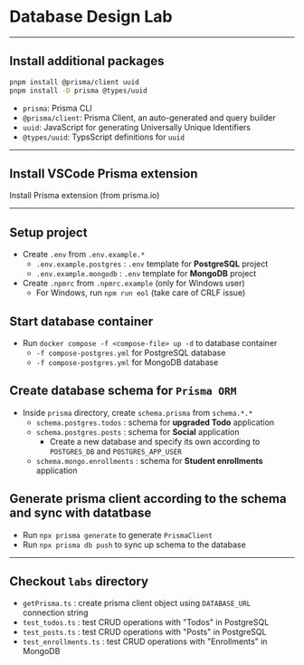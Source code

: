 # Database Design Lab

---

## Install additional packages

```bash
pnpm install @prisma/client uuid
pnpm install -D prisma @types/uuid
```

- `prisma`: Prisma CLI
- `@prisma/client`: Prisma Client, an auto-generated and query builder
- `uuid`: JavaScript for generating Universally Unique Identifiers
- `@types/uuid`: TypsScript definitions for `uuid`

---

## Install VSCode Prisma extension

Install Prisma extension (from prisma.io)

---

## Setup project

- Create `.env` from `.env.example.*`
  - `.env.example.postgres` : `.env` template for **PostgreSQL** project
  - `.env.example.mongodb` : `.env` template for **MongoDB** project
- Create `.npmrc` from `.npmrc.example` (only for Windows user)
  - For Windows, run `npm run eol` (take care of CRLF issue)

## Start database container

- Run `docker compose -f <compose-file> up -d` to database container
  - `-f compose-postgres.yml` for PostgreSQL database
  - `-f compose-postgres.yml` for MongoDB database

## Create database schema for `Prisma ORM`

- Inside `prisma` directory, create `schema.prisma` from `schema.*.*`
  - `schema.postgres.todos` : schema for **upgraded Todo** application
  - `schema.postgres.posts` : schema for **Social** application
    - Create a new database and specify its own according to `POSTGRES_DB` and `POSTGRES_APP_USER`
  - `schema.mongo.enrollments` : schema for **Student enrollments** application

## Generate prisma client according to the schema and sync with datatbase

- Run `npx prisma generate` to generate `PrismaClient`
- Run `npx prisma db push` to sync up schema to the database

---

## Checkout `labs` directory

- `getPrisma.ts` : create prisma client object using `DATABASE_URL` connection string
- `test_todos.ts` : test CRUD operations with "Todos" in PostgreSQL
- `test_posts.ts` : test CRUD operations with "Posts" in PostgreSQL
- `test_enrollments.ts` : test CRUD operations with "Enrollments" in MongoDB
